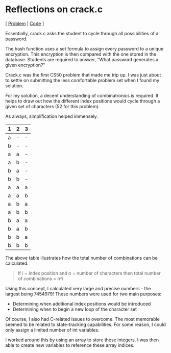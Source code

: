 # Reflections on crack.c
[ [Problem](https://docs.cs50.net/problems/crack/crack.html)
| [Code](my-studies/cs50/pset2/crack.c) ]

Essentially, crack.c asks the student to cycle through all possibilities of a password. 

The hash function uses a set formula to assign every password to a unique encryption. This encryption is then compared with the one stored in the database. Students are required to answer, "What password generates a given encryption?"

Crack.c was the first CS50 problem that made me trip up. I was just about to settle on submitting the less comfortable problem set when I found my solution.

For my solution, a decent understanding of combinatronics is required. It helps to draw out how the different index positions would cycle through a given set of characters (52 for this problem).

As always, simplification helped immensely. 

1|2|3
---|---|---
a|-|-
b|-|-
a|a|-
a|b|-
b|a|-
b|b|-
a|a|a
a|a|b
a|b|a
a|b|b
b|a|a
b|a|b
b|b|a
b|b|b

The above table illustrates how the total number of combinations can be calculated. 

> If i = index position and n = number of characters
> then total number of combinations = n^i

Using this concept, I calculated very large and precise numbers - the largest being 7454979! These numbers were used for two main purposes:

* Determining when additional index positions would be introduced
* Determining when to begin a new loop of the character set

Of course, I also had C-related issues to overcome. The most memorable seemed to be related to state-tracking capabilities. For some reason, I could only assign a limited number of int variables.

I worked around this by using an array to store these integers. I was then able to create new variables to reference these array indices.
